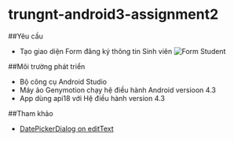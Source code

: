 ﻿# trungnt-android3-assignment2
##Yêu cầu
+ Tạo giao diện Form đăng ký thông tin Sinh viên
![Form Student](http://i477.photobucket.com/albums/rr132/trungepu/12321338_1014830671925706_1000569984899993148_n_zpsu6xe35q3.jpg)

##Môi trường phát triển
+ Bộ công cụ Android Studio 
+ Máy ảo Genymotion chạy hệ điều hành Android versioon 4.3
+ App dùng api18 với Hệ điều hành version 4.3

##Tham khảo
+ [DatePickerDialog on editText](http://androidopentutorials.com/android-datepickerdialog-on-edittext-click-event/)
